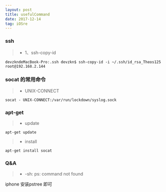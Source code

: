 ```yaml
---
layout: post
title: usefulCommand
date: 2017-12-14
tag: iOSre
---
```


### ssh

>* 1、ssh-copy-id
```
devzkndeMacBook-Pro:.ssh devzkn$ ssh-copy-id -i ~/.ssh/id_rsa_Theos125 root@192.168.2.144
```

### socat 的常用命令

>* UNIX-CONNECT
```
socat - UNIX-CONNECT:/var/run/lockdown/syslog.sock
```

### apt-get

>* update
```
apt-get update
```
>* install
```
apt-get install socat
```



### Q&A

>* -sh: ps: command not found

iphone  安装pstree 即可